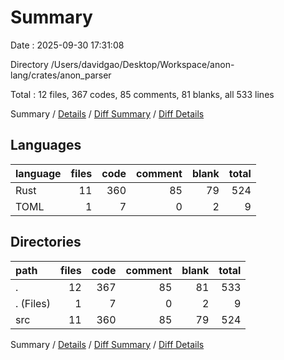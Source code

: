 # Summary

Date : 2025-09-30 17:31:08

Directory /Users/davidgao/Desktop/Workspace/anon-lang/crates/anon_parser

Total : 12 files,  367 codes, 85 comments, 81 blanks, all 533 lines

Summary / [Details](details.md) / [Diff Summary](diff.md) / [Diff Details](diff-details.md)

## Languages
| language | files | code | comment | blank | total |
| :--- | ---: | ---: | ---: | ---: | ---: |
| Rust | 11 | 360 | 85 | 79 | 524 |
| TOML | 1 | 7 | 0 | 2 | 9 |

## Directories
| path | files | code | comment | blank | total |
| :--- | ---: | ---: | ---: | ---: | ---: |
| . | 12 | 367 | 85 | 81 | 533 |
| . (Files) | 1 | 7 | 0 | 2 | 9 |
| src | 11 | 360 | 85 | 79 | 524 |

Summary / [Details](details.md) / [Diff Summary](diff.md) / [Diff Details](diff-details.md)